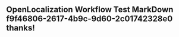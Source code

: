 <properties
ms.topic="hero-topic"
ms.test1="hero-topic"
ms.test2="test"/>

## OpenLocalization Workflow Test MarkDown f9f46806-2617-4b9c-9d60-2c01742328e0 thanks!
